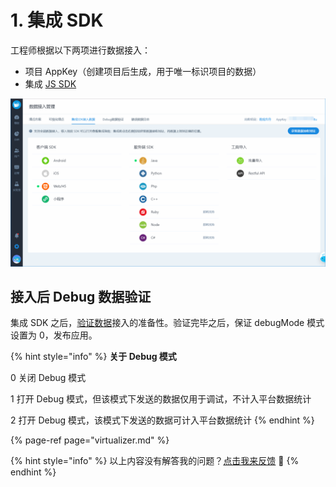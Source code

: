 # 1.  集成 SDK

工程师根据以下两项进行数据接入：

* 项目 AppKey（创建项目后生成，用于唯一标识项目的数据）
* 集成 [JS SDK ](../../integration/sdk/js/js.md)

![](../../.gitbook/assets/image%20%2832%29.png)

## **接入后 Debug 数据验证**

集成 SDK 之后，[验证数据](../../integration/data-verification/)接入的准备性。验证完毕之后，保证 debugMode 模式设置为 0，发布应用。

{% hint style="info" %}
**关于 Debug 模式**

0 关闭 Debug 模式

1 打开 Debug 模式，但该模式下发送的数据仅用于调试，不计入平台数据统计 

2 打开 Debug 模式，该模式下发送的数据可计入平台数据统计
{% endhint %}

{% page-ref page="virtualizer.md" %}



{% hint style="info" %}
以上内容没有解答我的问题？[点击我来反馈](https://support.qq.com/products/118522/) 🚀
{% endhint %}

